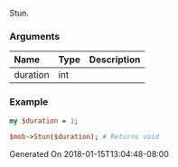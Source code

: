 Stun.
### Arguments
**Name**|**Type**|**Description**
:---|:---|:---
duration|int|

### Example

```perl
my $duration = 1;

$mob->Stun($duration); # Returns void
```


Generated On 2018-01-15T13:04:48-08:00